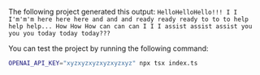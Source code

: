 The following project generated this output:
`HelloHelloHello!!! I I I'm'm'm here here here and and and ready ready ready to to to help help help... How How How can can can I I I assist assist assist you you you today today today???`

You can test the project by running the following command:

```bash
OPENAI_API_KEY="xyzxyzxyzxyzxyzxyz" npx tsx index.ts
```
